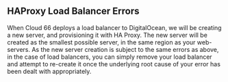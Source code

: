 


## HAProxy Load Balancer Errors

When Cloud 66 deploys a load balancer to DigitalOcean, we will be creating a new server, and provisioning it with HA Proxy. The new server will be created as the smallest possible server, in the same region as your web-servers. 
As the new server creation is subject to the same errors as above, in the case of load balancers, you can simply remove your load balancer and attempt to re-create it once the underlying root cause of your error has been dealt with appropriately.
